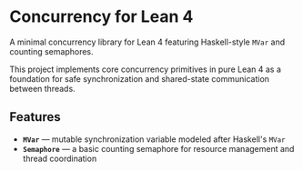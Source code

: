 # Concurrency for Lean 4

A minimal concurrency library for Lean 4 featuring Haskell-style `MVar` and counting semaphores.

This project implements core concurrency primitives in pure Lean 4 as a foundation for safe synchronization and shared-state communication between threads.

## Features

- **`MVar`** — mutable synchronization variable modeled after Haskell's `MVar`
- **`Semaphore`** — a basic counting semaphore for resource management and thread coordination


